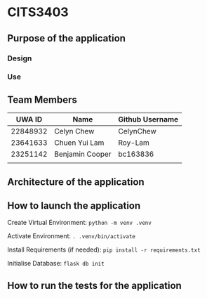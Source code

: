 # CITS3403
## Purpose of the application

### Design

### Use

## Team Members
| UWA ID | Name | Github Username |
| --------------- | --------------- | --------------- |
| 22848932 | Celyn Chew | CelynChew |
| 23641633  | Chuen Yui Lam  | Roy-Lam  |
| 23251142  | Benjamin Cooper | bc163836 |
|  |  |  |

## Architecture of the application

## How to launch the application
Create Virtual Environment:
```python -m venv .venv```

Activate Environment:
```. .venv/bin/activate```

Install Requirements (if needed):
```pip install -r requirements.txt```

Initialise Database:
```flask db init```

## How to run the tests for the application

